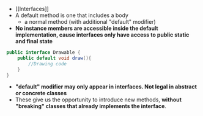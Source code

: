 - [[Interfaces]]
- A default method is one that includes a body
	- a normal method (with additional "default" modifier)
- **No instance members are accessible inside the default implementation, cause interfaces only have access to public static and final state**
```java
public interface Drawable {
	public default void draw(){
		//Drawing code
	}
}
```
- **"default" modifier may only appear in interfaces. Not legal in abstract or concrete classes**
- These give us the opportunity to introduce new methods, **without "breaking" classes that already implements the interface**.